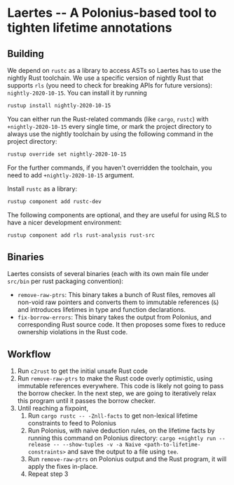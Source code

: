 # Laertes -- A Polonius-based tool to tighten lifetime annotations

## Building

We depend on `rustc` as a library to access ASTs so Laertes has to use
the nightly Rust toolchain. We use a specific version of nightly Rust
that supports `rls` (you need to check for breaking APIs for future
versions): `nightly-2020-10-15`. You can install it by running

```sh
rustup install nightly-2020-10-15
```

You can either run the Rust-related commands (like `cargo`, `rustc`)
with `+nightly-2020-10-15` every single time, or mark the project
directory to always use the nightly toolchain by using the following
command in the project directory:

```sh
rustup override set nightly-2020-10-15
```

For the further commands, if you haven't overridden the toolchain, you
need to add `+nightly-2020-10-15` argument.

Install `rustc` as a library:

```sh
rustup component add rustc-dev
```

The following components are optional, and they are useful for using
RLS to have a nicer development environment:

```sh
rustup component add rls rust-analysis rust-src
```

## Binaries

Laertes consists of several binaries (each with its own main file
under `src/bin` per rust packaging convention):

- `remove-raw-ptrs`: This binary takes a bunch of Rust files, removes
  all non-void raw pointers and converts them to immutable references
  (`&`) and introduces lifetimes in type and function declarations.
- `fix-borrow-errors`: This binary takes the output from Polonius, and
  corresponding Rust source code. It then proposes some fixes to
  reduce ownership violations in the Rust code.

## Workflow

1. Run `c2rust` to get the initial unsafe Rust code
2. Run `remove-raw-ptrs` to make the Rust code overly optimistic,
   using immutable references everywhere. This code is likely not
   going to pass the borrow checker. In the next step, we are going to
   iteratively relax this program until it passes the borrow checker.
3. Until reaching a fixpoint,
   1. Run `cargo rustc -- -Znll-facts` to get non-lexical lifetime
   constraints to feed to Polonius
   2. Run Polonius, with naive deduction rules, on the lifetime facts
      by running this command on Polonius directory: `cargo +nightly run --release -- --show-tuples -v -a Naive <path-to-lifetime-constraints>` and save the output to a file using `tee`.
   3. Run `remove-raw-ptrs` on Polonius output and the Rust program,
      it will apply the fixes in-place.
   4. Repeat step 3
